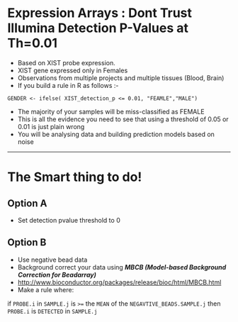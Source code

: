 Expression Arrays : Dont Trust Illumina Detection P-Values at Th=0.01
======================================================================

- Based on XIST probe expression.
- XIST gene expressed only in Females
- Observations from multiple projects and multiple tissues (Blood, Brain)
- If you build a rule in R as follows :- 

```    
GENDER <- ifelse( XIST_detection_p <= 0.01, "FEAMLE","MALE")
```

- The majority of your samples will be miss-classified as FEMALE
- This is all the evidence you need to see that using a threshold of 0.05 or 0.01 is just plain wrong
- You will be analysing data and building prediction models based on noise

******

The Smart thing to do!
======================================================

## Option A

- Set detection pvalue threshold to 0

## Option B

- Use negative bead data
- Background correct your data using ***MBCB (Model-based Background Correction for Beadarray)***
- http://www.bioconductor.org/packages/release/bioc/html/MBCB.html
- Make a rule where:


if `PROBE.i` in `SAMPLE.j` is `>=` the `MEAN` of the `NEGAVTIVE_BEADS.SAMPLE.j` then `PROBE.i` is `DETECTED` in `SAMPLE.j`


